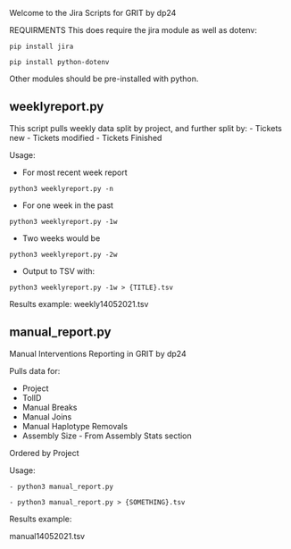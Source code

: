 Welcome to the Jira Scripts for GRIT
by dp24

REQUIRMENTS
This does require the jira module as well as dotenv:

`pip install jira`

`pip install python-dotenv`

Other modules should be pre-installed with python.

## weeklyreport.py
This script pulls weekly data split by project, and further split by:
    - Tickets new
    - Tickets modified
    - Tickets Finished

Usage:
- For most recent week report

`python3 weeklyreport.py -n`

- For one week in the past

`python3 weeklyreport.py -1w`

- Two weeks would be

`python3 weeklyreport.py -2w`

- Output to TSV with:

`python3 weeklyreport.py -1w > {TITLE}.tsv`

Results example:
weekly14052021.tsv

## manual_report.py
Manual Interventions Reporting in GRIT
by dp24

Pulls data for:
- Project
- TolID
- Manual Breaks
- Manual Joins
- Manual Haplotype Removals
- Assembly Size - From Assembly Stats section

Ordered by Project

Usage:

`- python3 manual_report.py`

`- python3 manual_report.py > {SOMETHING}.tsv`

Results example:

manual14052021.tsv